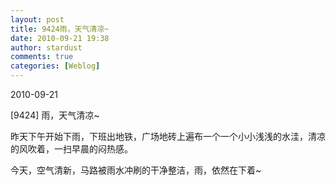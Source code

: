 ```yaml
---
layout: post
title: 9424雨，天气清凉~
date: 2010-09-21 19:38
author: stardust
comments: true
categories: [Weblog]
---
```

2010-09-21

[9424] 雨，天气清凉~

昨天下午开始下雨，下班出地铁，广场地砖上遍布一个一个小小浅浅的水洼，清凉的风吹着，一扫早晨的闷热感。

今天，空气清新，马路被雨水冲刷的干净整洁，雨，依然在下着~
